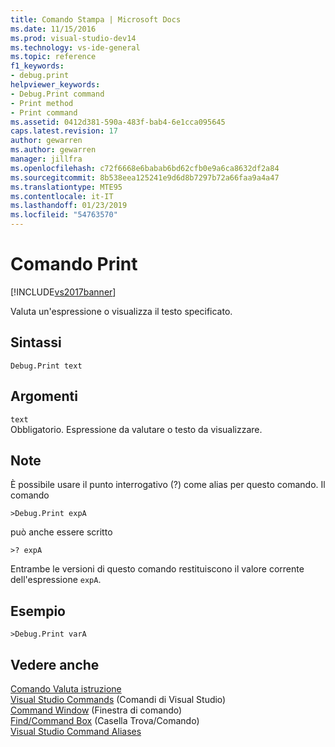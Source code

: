 ```yaml
---
title: Comando Stampa | Microsoft Docs
ms.date: 11/15/2016
ms.prod: visual-studio-dev14
ms.technology: vs-ide-general
ms.topic: reference
f1_keywords:
- debug.print
helpviewer_keywords:
- Debug.Print command
- Print method
- Print command
ms.assetid: 0412d381-590a-483f-bab4-6e1cca095645
caps.latest.revision: 17
author: gewarren
ms.author: gewarren
manager: jillfra
ms.openlocfilehash: c72f6668e6babab6bd62cfb0e9a6ca8632df2a84
ms.sourcegitcommit: 8b538eea125241e9d6d8b7297b72a66faa9a4a47
ms.translationtype: MTE95
ms.contentlocale: it-IT
ms.lasthandoff: 01/23/2019
ms.locfileid: "54763570"
---
```

# <a name="print-command"></a>Comando Print
[!INCLUDE[vs2017banner](../../includes/vs2017banner.md)]

  
Valuta un'espressione o visualizza il testo specificato.  
  
## <a name="syntax"></a>Sintassi  
  
```  
Debug.Print text  
```  
  
## <a name="arguments"></a>Argomenti  
 `text`  
 Obbligatorio. Espressione da valutare o testo da visualizzare.  
  
## <a name="remarks"></a>Note  
 È possibile usare il punto interrogativo (?) come alias per questo comando. Il comando  
  
```  
>Debug.Print expA  
```  
  
 può anche essere scritto  
  
```  
>? expA  
```  
  
 Entrambe le versioni di questo comando restituiscono il valore corrente dell'espressione `expA`.  
  
## <a name="example"></a>Esempio  
  
```  
>Debug.Print varA  
```  
  
## <a name="see-also"></a>Vedere anche  
 [Comando Valuta istruzione](../../ide/reference/evaluate-statement-command.md)   
 [Visual Studio Commands](../../ide/reference/visual-studio-commands.md)  (Comandi di Visual Studio)  
 [Command Window](../../ide/reference/command-window.md)  (Finestra di comando)  
 [Find/Command Box](../../ide/find-command-box.md)  (Casella Trova/Comando)  
 [Visual Studio Command Aliases](../../ide/reference/visual-studio-command-aliases.md)
